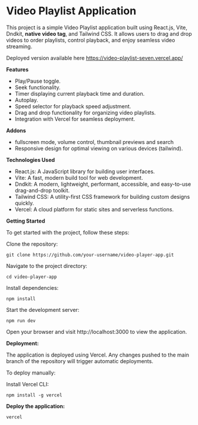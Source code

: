 # Video Playlist Application

This project is a simple Video Playlist application built using React.js, Vite, Dndkit, **native video tag**, and Tailwind CSS. It allows users to drag and drop videos to order playlists, control playback, and enjoy seamless video streaming.

Deployed version available here https://video-playlist-seven.vercel.app/ 

**Features**

- Play/Pause toggle.
- Seek functionality.
- Timer displaying current playback time and duration.
- Autoplay.
- Speed selector for playback speed adjustment.
- Drag and drop functionality for organizing video playlists.
- Integration with Vercel for seamless deployment.

**Addons**

- fullscreen mode, volume control, thumbnail previews and search
- Responsive design for optimal viewing on various devices (tailwind).

**Technologies Used**

- React.js: A JavaScript library for building user interfaces.
- Vite: A fast, modern build tool for web development.
- Dndkit: A modern, lightweight, performant, accessible, and easy-to-use drag-and-drop toolkit.
- Tailwind CSS: A utility-first CSS framework for building custom designs quickly.
- Vercel: A cloud platform for static sites and serverless functions.

**Getting Started**

To get started with the project, follow these steps:

Clone the repository:

```
git clone https://github.com/your-username/video-player-app.git
```

Navigate to the project directory:

```
cd video-player-app
```

Install dependencies:

```
npm install
```

Start the development server:

```
npm run dev
```

Open your browser and visit http://localhost:3000 to view the application.




**Deployment:**

The application is deployed using Vercel. Any changes pushed to the main branch of the repository will trigger automatic deployments.

To deploy manually:

Install Vercel CLI:

```
npm install -g vercel
```

**Deploy the application:**

```
vercel
```


